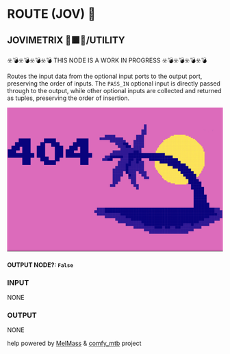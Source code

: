 # ROUTE (JOV) 🚌

## JOVIMETRIX 🔺🟩🔵/UTILITY

☣️💣☣️💣☣️💣☣️💣 THIS NODE IS A WORK IN PROGRESS ☣️💣☣️💣☣️💣☣️💣

Routes the input data from the optional input ports to the output port, preserving the order of inputs. The `PASS_IN` optional input is directly passed through to the output, while other optional inputs are collected and returned as tuples, preserving the order of insertion.

![ROUTE](https://raw.githubusercontent.com/Amorano/Jovimetrix-examples/master/node/ROUTE/ROUTE.png)

#### OUTPUT NODE?: `False`

### INPUT

NONE

### OUTPUT

NONE

help powered by [MelMass](https://github.com/melMass) & [comfy_mtb](https://github.com/melMass/comfy_mtb) project